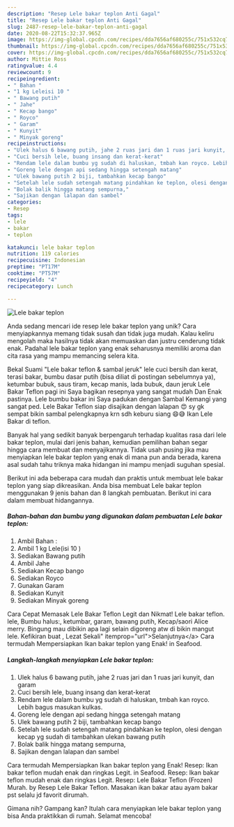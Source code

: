 ```yaml
---
description: "Resep Lele bakar teplon Anti Gagal"
title: "Resep Lele bakar teplon Anti Gagal"
slug: 2487-resep-lele-bakar-teplon-anti-gagal
date: 2020-08-22T15:32:37.965Z
image: https://img-global.cpcdn.com/recipes/dda7656af680255c/751x532cq70/lele-bakar-teplon-foto-resep-utama.jpg
thumbnail: https://img-global.cpcdn.com/recipes/dda7656af680255c/751x532cq70/lele-bakar-teplon-foto-resep-utama.jpg
cover: https://img-global.cpcdn.com/recipes/dda7656af680255c/751x532cq70/lele-bakar-teplon-foto-resep-utama.jpg
author: Mittie Ross
ratingvalue: 4.4
reviewcount: 9
recipeingredient:
- " Bahan "
- "1 kg Leleisi 10 "
- " Bawang putih"
- " Jahe"
- " Kecap bango"
- " Royco"
- " Garam"
- " Kunyit"
- " Minyak goreng"
recipeinstructions:
- "Ulek halus 6 bawang putih, jahe 2 ruas jari dan 1 ruas jari kunyit, dan garam"
- "Cuci bersih lele, buang insang dan kerat-kerat"
- "Rendam lele dalam bumbu yg sudah di haluskan, tmbah kan royco. Lebih bagus masukan kulkas."
- "Goreng lele dengan api sedang hingga setengah matang"
- "Ulek bawang putih 2 biji, tambahkan kecap bango"
- "Setelah lele sudah setengah matang pindahkan ke teplon, olesi dengan kecap yg sudah di tambahkan ulekan bawang putih"
- "Bolak balik hingga matang sempurna,"
- "Sajikan dengan lalapan dan sambel"
categories:
- Resep
tags:
- lele
- bakar
- teplon

katakunci: lele bakar teplon 
nutrition: 119 calories
recipecuisine: Indonesian
preptime: "PT17M"
cooktime: "PT57M"
recipeyield: "4"
recipecategory: Lunch

---
```



![Lele bakar teplon](https://img-global.cpcdn.com/recipes/dda7656af680255c/751x532cq70/lele-bakar-teplon-foto-resep-utama.jpg)

Anda sedang mencari ide resep lele bakar teplon yang unik? Cara menyiapkannya memang tidak susah dan tidak juga mudah. Kalau keliru mengolah maka hasilnya tidak akan memuaskan dan justru cenderung tidak enak. Padahal lele bakar teplon yang enak seharusnya memiliki aroma dan cita rasa yang mampu memancing selera kita.

Bekal Suami &#34;Lele bakar teflon &amp; sambal jeruk&#34; lele cuci bersih dan kerat, terasi bakar, bumbu dasar putih (bisa diliat di postingan sebelumnya ya), ketumbar bubuk, saus tiram, kecap manis, lada bubuk, daun jeruk Lele Bakar Teflon pagi ini Saya bagikan resepnya yang sangat mudah Dan Enak pastinya. Lele bumbu bakar ini Saya padukan dengan Sambal Kemangi yang sangat ped. Lele Bakar Teflon siap disajikan dengan lalapan 😍 sy gk sempat bikin sambal pelengkapnya krn sdh keburu siang 😄😅 Ikan Lele Bakar di teflon.

Banyak hal yang sedikit banyak berpengaruh terhadap kualitas rasa dari lele bakar teplon, mulai dari jenis bahan, kemudian pemilihan bahan segar hingga cara membuat dan menyajikannya. Tidak usah pusing jika mau menyiapkan lele bakar teplon yang enak di mana pun anda berada, karena asal sudah tahu triknya maka hidangan ini mampu menjadi suguhan spesial.


Berikut ini ada beberapa cara mudah dan praktis untuk membuat lele bakar teplon yang siap dikreasikan. Anda bisa membuat Lele bakar teplon menggunakan 9 jenis bahan dan 8 langkah pembuatan. Berikut ini cara dalam membuat hidangannya.

<!--inarticleads1-->

##### Bahan-bahan dan bumbu yang digunakan dalam pembuatan Lele bakar teplon:

1. Ambil  Bahan :
1. Ambil 1 kg Lele(isi 10 )
1. Sediakan  Bawang putih
1. Ambil  Jahe
1. Sediakan  Kecap bango
1. Sediakan  Royco
1. Gunakan  Garam
1. Sediakan  Kunyit
1. Sediakan  Minyak goreng


Cara Cepat Memasak Lele Bakar Teflon Legit dan Nikmat! Lele bakar teflon. lele, Bumbu halus:, ketumbar, garam, bawang putih, Kecap/saori Alice merry. Bingung mau dibikin apa lagi selain digoreng atw di bikin mangut lele. Kefikiran buat , Lezat Sekali&#34; itemprop=&#34;url&#34;&gt;Selanjutnya&lt;/a&gt; Cara termudah Mempersiapkan Ikan bakar teplon yang Enak! in Seafood. 

<!--inarticleads2-->

##### Langkah-langkah menyiapkan Lele bakar teplon:

1. Ulek halus 6 bawang putih, jahe 2 ruas jari dan 1 ruas jari kunyit, dan garam
1. Cuci bersih lele, buang insang dan kerat-kerat
1. Rendam lele dalam bumbu yg sudah di haluskan, tmbah kan royco. Lebih bagus masukan kulkas.
1. Goreng lele dengan api sedang hingga setengah matang
1. Ulek bawang putih 2 biji, tambahkan kecap bango
1. Setelah lele sudah setengah matang pindahkan ke teplon, olesi dengan kecap yg sudah di tambahkan ulekan bawang putih
1. Bolak balik hingga matang sempurna,
1. Sajikan dengan lalapan dan sambel


Cara termudah Mempersiapkan Ikan bakar teplon yang Enak! Resep: Ikan bakar teflon mudah enak dan ringkas Legit. in Seafood. Resep: Ikan bakar teflon mudah enak dan ringkas Legit. Resep: Lele Bakar Teflon (Frozen) Murah. by Resep Lele Bakar Teflon. Masakan ikan bakar atau ayam bakar pst selalu jd favorit dirumah. 

Gimana nih? Gampang kan? Itulah cara menyiapkan lele bakar teplon yang bisa Anda praktikkan di rumah. Selamat mencoba!
